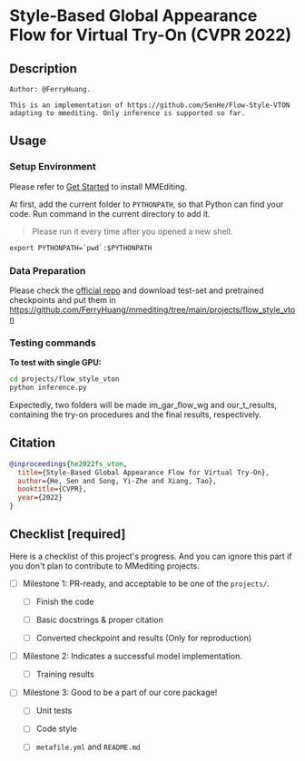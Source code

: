 # Style-Based Global Appearance Flow for Virtual Try-On (CVPR 2022)

## Description

```
Author: @FerryHuang.

This is an implementation of https://github.com/SenHe/Flow-Style-VTON adapting to mmediting. Only inference is supported so far.
```

## Usage

### Setup Environment

Please refer to [Get Started](https://mmediting.readthedocs.io/en/latest/get_started/I.html) to install
MMEditing.

At first, add the current folder to `PYTHONPATH`, so that Python can find your code. Run command in the current directory to add it.

> Please run it every time after you opened a new shell.

```shell
export PYTHONPATH=`pwd`:$PYTHONPATH
```

### Data Preparation

Please check the [official repo](https://github.com/SenHe/Flow-Style-VTON) and download test-set and pretrained checkpoints and put them in https://github.com/FerryHuang/mmediting/tree/main/projects/flow_style_vton

### Testing commands

**To test with single GPU:**

```bash
cd projects/flow_style_vton
python inference.py
```

Expectedly, two folders will be made im_gar_flow_wg and our_t_results, containing the
try-on procedures and the final results, respectively.

## Citation

<!-- Replace to the citation of the paper your project refers to. -->

```bibtex
@inproceedings{he2022fs_vton,
  title={Style-Based Global Appearance Flow for Virtual Try-On},
  author={He, Sen and Song, Yi-Zhe and Xiang, Tao},
  booktitle={CVPR},
  year={2022}
}
```

## Checklist \[required\]

Here is a checklist of this project's progress. And you can ignore this part if you don't plan to contribute
to MMediting projects.

- [ ] Milestone 1: PR-ready, and acceptable to be one of the `projects/`.

  - [ ] Finish the code

    <!-- The code's design shall follow existing interfaces and convention. For example, each model component should be registered into `mmedit.registry.MODELS` and configurable via a config file. -->

  - [ ] Basic docstrings & proper citation

    <!-- Each major class should contains a docstring, describing its functionality and arguments. If your code is copied or modified from other open-source projects, don't forget to cite the source project in docstring and make sure your behavior is not against its license. Typically, we do not accept any code snippet under GPL license. [A Short Guide to Open Source Licenses](https://medium.com/nationwide-technology/a-short-guide-to-open-source-licenses-cf5b1c329edd) -->

  - [ ] Converted checkpoint and results (Only for reproduction)

    <!-- If you are reproducing the result from a paper, make sure the model in the project can match that results. Also please provide checkpoint links or a checkpoint conversion script for others to get the pre-trained model. -->

- [ ] Milestone 2: Indicates a successful model implementation.

  - [ ] Training results

    <!-- If you are reproducing the result from a paper, train your model from scratch and verified that the final result can match the original result. -->

- [ ] Milestone 3: Good to be a part of our core package!

  - [ ] Unit tests

    <!-- Unit tests for the major module are required. [Example](https://github.com/open-mmlab/mmediting/blob/main/tests/test_models/test_backbones/test_vision_transformer.py) -->

  - [ ] Code style

    <!-- Refactor your code according to reviewer's comment. -->

  - [ ] `metafile.yml` and `README.md`

    <!-- It will used for mmediting to acquire your models. [Example](https://github.com/open-mmlab/mmediting/blob/main/configs/mvit/metafile.yml). In particular, you may have to refactor this README into a standard one. [Example](https://github.com/open-mmlab/mmediting/blob/main/configs/swin_transformer/README.md) -->
